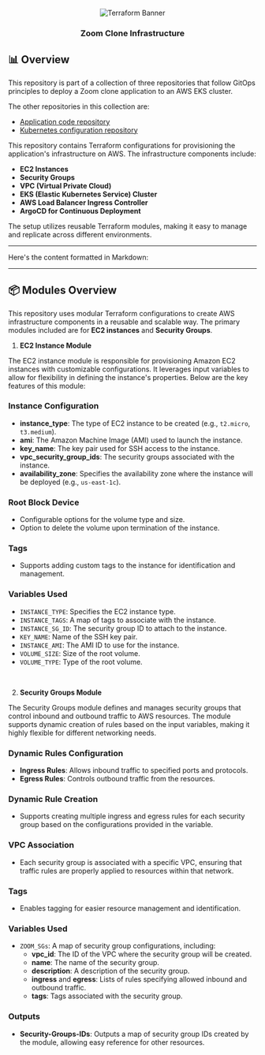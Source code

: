 <div align="center">
  <br />
      <img src="https://parallelstaff.com/wp-content/smush-webp/2023/12/terraform-1-1536x958.png.webp" alt="Terraform Banner">
  
  <br />

  <h3 align="center">Zoom Clone Infrastructure</h3>
</div>

## <a name="overview">📊 Overview</a>

This repository is part of a collection of three repositories that follow GitOps principles to deploy a Zoom clone application to an AWS EKS cluster.

The other repositories in this collection are:
- [Application code repository](https://github.com/shadyosama9/Zoom-Clone-App.git)
- [Kubernetes configuration repository](https://github.com/shadyosama9/Zoom-Clone-K8s)


This repository contains Terraform configurations for provisioning the application's infrastructure on AWS. The infrastructure components include:

- **EC2 Instances**
- **Security Groups**
- **VPC (Virtual Private Cloud)**
- **EKS (Elastic Kubernetes Service) Cluster**
- **AWS Load Balancer Ingress Controller**
- **ArgoCD for Continuous Deployment**

The setup utilizes reusable Terraform modules, making it easy to manage and replicate across different environments.

---
Here's the content formatted in Markdown:

---

## <a name="modules">📦 Modules Overview</a>

This repository uses modular Terraform configurations to create AWS infrastructure components in a reusable and scalable way. The primary modules included are for **EC2 instances** and **Security Groups**.

1. **EC2 Instance Module**

The EC2 instance module is responsible for provisioning Amazon EC2 instances with customizable configurations. It leverages input variables to allow for flexibility in defining the instance's properties. Below are the key features of this module:

### Instance Configuration
- **instance_type**: The type of EC2 instance to be created (e.g., `t2.micro`, `t3.medium`).
- **ami**: The Amazon Machine Image (AMI) used to launch the instance.
- **key_name**: The key pair used for SSH access to the instance.
- **vpc_security_group_ids**: The security groups associated with the instance.
- **availability_zone**: Specifies the availability zone where the instance will be deployed (e.g., `us-east-1c`).

### Root Block Device
- Configurable options for the volume type and size.
- Option to delete the volume upon termination of the instance.

### Tags
- Supports adding custom tags to the instance for identification and management.

### Variables Used
- `INSTANCE_TYPE`: Specifies the EC2 instance type.
- `INSTANCE_TAGS`: A map of tags to associate with the instance.
- `INSTANCE_SG_ID`: The security group ID to attach to the instance.
- `KEY_NAME`: Name of the SSH key pair.
- `INSTANCE_AMI`: The AMI ID to use for the instance.
- `VOLUME_SIZE`: Size of the root volume.
- `VOLUME_TYPE`: Type of the root volume.

<br>

2. **Security Groups Module**

The Security Groups module defines and manages security groups that control inbound and outbound traffic to AWS resources. The module supports dynamic creation of rules based on the input variables, making it highly flexible for different networking needs.

### Dynamic Rules Configuration
- **Ingress Rules**: Allows inbound traffic to specified ports and protocols.
- **Egress Rules**: Controls outbound traffic from the resources.

### Dynamic Rule Creation
- Supports creating multiple ingress and egress rules for each security group based on the configurations provided in the variable.

### VPC Association
- Each security group is associated with a specific VPC, ensuring that traffic rules are properly applied to resources within that network.

### Tags
- Enables tagging for easier resource management and identification.

### Variables Used
- `ZOOM_SGs`: A map of security group configurations, including:
  - **vpc_id**: The ID of the VPC where the security group will be created.
  - **name**: The name of the security group.
  - **description**: A description of the security group.
  - **ingress** and **egress**: Lists of rules specifying allowed inbound and outbound traffic.
  - **tags**: Tags associated with the security group.

### Outputs
- **Security-Groups-IDs**: Outputs a map of security group IDs created by the module, allowing easy reference for other resources.
